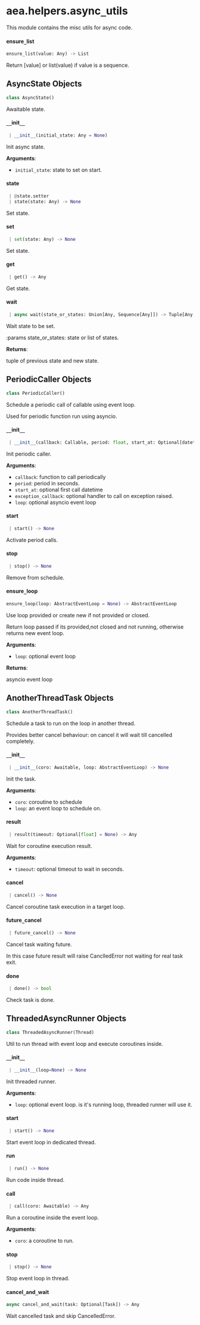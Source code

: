 <a name=".aea.helpers.async_utils"></a>
# aea.helpers.async`_`utils

This module contains the misc utils for async code.

<a name=".aea.helpers.async_utils.ensure_list"></a>
#### ensure`_`list

```python
ensure_list(value: Any) -> List
```

Return [value] or list(value) if value is a sequence.

<a name=".aea.helpers.async_utils.AsyncState"></a>
## AsyncState Objects

```python
class AsyncState()
```

Awaitable state.

<a name=".aea.helpers.async_utils.AsyncState.__init__"></a>
#### `__`init`__`

```python
 | __init__(initial_state: Any = None)
```

Init async state.

**Arguments**:

- `initial_state`: state to set on start.

<a name=".aea.helpers.async_utils.AsyncState.state"></a>
#### state

```python
 | @state.setter
 | state(state: Any) -> None
```

Set state.

<a name=".aea.helpers.async_utils.AsyncState.set"></a>
#### set

```python
 | set(state: Any) -> None
```

Set state.

<a name=".aea.helpers.async_utils.AsyncState.get"></a>
#### get

```python
 | get() -> Any
```

Get state.

<a name=".aea.helpers.async_utils.AsyncState.wait"></a>
#### wait

```python
 | async wait(state_or_states: Union[Any, Sequence[Any]]) -> Tuple[Any, Any]
```

Wait state to be set.

:params state_or_states: state or list of states.

**Returns**:

tuple of previous state and new state.

<a name=".aea.helpers.async_utils.PeriodicCaller"></a>
## PeriodicCaller Objects

```python
class PeriodicCaller()
```

Schedule a periodic call of callable using event loop.

Used for periodic function run using asyncio.

<a name=".aea.helpers.async_utils.PeriodicCaller.__init__"></a>
#### `__`init`__`

```python
 | __init__(callback: Callable, period: float, start_at: Optional[datetime.datetime] = None, exception_callback: Optional[Callable[[Callable, Exception], None]] = None, loop: Optional[AbstractEventLoop] = None)
```

Init periodic caller.

**Arguments**:

- `callback`: function to call periodically
- `period`: period in seconds.
- `start_at`: optional first call datetime
- `exception_callback`: optional handler to call on exception raised.
- `loop`: optional asyncio event loop

<a name=".aea.helpers.async_utils.PeriodicCaller.start"></a>
#### start

```python
 | start() -> None
```

Activate period calls.

<a name=".aea.helpers.async_utils.PeriodicCaller.stop"></a>
#### stop

```python
 | stop() -> None
```

Remove from schedule.

<a name=".aea.helpers.async_utils.ensure_loop"></a>
#### ensure`_`loop

```python
ensure_loop(loop: AbstractEventLoop = None) -> AbstractEventLoop
```

Use loop provided or create new if not provided or closed.

Return loop passed if its provided,not closed and not running, otherwise returns new event loop.

**Arguments**:

- `loop`: optional event loop

**Returns**:

asyncio event loop

<a name=".aea.helpers.async_utils.AnotherThreadTask"></a>
## AnotherThreadTask Objects

```python
class AnotherThreadTask()
```

Schedule a task to run on the loop in another thread.

Provides better cancel behaviour: on cancel it will wait till cancelled completely.

<a name=".aea.helpers.async_utils.AnotherThreadTask.__init__"></a>
#### `__`init`__`

```python
 | __init__(coro: Awaitable, loop: AbstractEventLoop) -> None
```

Init the task.

**Arguments**:

- `coro`: coroutine to schedule
- `loop`: an event loop to schedule on.

<a name=".aea.helpers.async_utils.AnotherThreadTask.result"></a>
#### result

```python
 | result(timeout: Optional[float] = None) -> Any
```

Wait for coroutine execution result.

**Arguments**:

- `timeout`: optional timeout to wait in seconds.

<a name=".aea.helpers.async_utils.AnotherThreadTask.cancel"></a>
#### cancel

```python
 | cancel() -> None
```

Cancel coroutine task execution in a target loop.

<a name=".aea.helpers.async_utils.AnotherThreadTask.future_cancel"></a>
#### future`_`cancel

```python
 | future_cancel() -> None
```

Cancel task waiting future.

In this case future result will raise CanclledError not waiting for real task exit.

<a name=".aea.helpers.async_utils.AnotherThreadTask.done"></a>
#### done

```python
 | done() -> bool
```

Check task is done.

<a name=".aea.helpers.async_utils.ThreadedAsyncRunner"></a>
## ThreadedAsyncRunner Objects

```python
class ThreadedAsyncRunner(Thread)
```

Util to run thread with event loop and execute coroutines inside.

<a name=".aea.helpers.async_utils.ThreadedAsyncRunner.__init__"></a>
#### `__`init`__`

```python
 | __init__(loop=None) -> None
```

Init threaded runner.

**Arguments**:

- `loop`: optional event loop. is it's running loop, threaded runner will use it.

<a name=".aea.helpers.async_utils.ThreadedAsyncRunner.start"></a>
#### start

```python
 | start() -> None
```

Start event loop in dedicated thread.

<a name=".aea.helpers.async_utils.ThreadedAsyncRunner.run"></a>
#### run

```python
 | run() -> None
```

Run code inside thread.

<a name=".aea.helpers.async_utils.ThreadedAsyncRunner.call"></a>
#### call

```python
 | call(coro: Awaitable) -> Any
```

Run a coroutine inside the event loop.

**Arguments**:

- `coro`: a coroutine to run.

<a name=".aea.helpers.async_utils.ThreadedAsyncRunner.stop"></a>
#### stop

```python
 | stop() -> None
```

Stop event loop in thread.

<a name=".aea.helpers.async_utils.cancel_and_wait"></a>
#### cancel`_`and`_`wait

```python
async cancel_and_wait(task: Optional[Task]) -> Any
```

Wait cancelled task and skip CancelledError.

